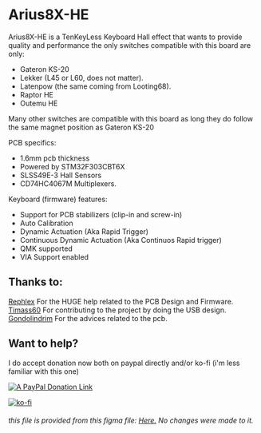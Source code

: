 # Arius8X-HE
Arius8X-HE is a TenKeyLess Keyboard Hall effect that wants to provide quality and performance
the only switches compatible with this board are only:
- Gateron KS-20 
- Lekker (L45 or L60, does not matter).
- Latenpow (the same coming from Looting68).
- Raptor HE
- Outemu HE

Many other switches are compatible with this board as long they do follow the same magnet position as Gateron KS-20 

PCB specifics:
- 1.6mm pcb thickness
- Powered by STM32F303CBT6X
- SLSS49E-3 Hall Sensors
- CD74HC4067M Multiplexers.

Keyboard (firmware) features:
- Support for PCB stabilizers (clip-in and screw-in)
- Auto Calibration
- Dynamic Actuation (Aka Rapid Trigger)
- Continuous Dynamic Actuation (Aka Continuos Rapid trigger)
- QMK supported
- VIA Support enabled


## Thanks to:
[Rephlex](https://github.com/RephlexZero/) For the HUGE help related to the PCB Design and Firmware.
[Timass60](https://github.com/Timass60) For contributing to the project by doing the USB design.
[Gondolindrim](https://github.com/Gondolindrim) For the advices related to the pcb.

## Want to help?
I do accept donation now both on paypal directly and/or ko-fi (i'm less familiar with this one)

[![A PayPal Donation Link](http://mihaldimo.altervista.org/PaypalDonation/donate_pp_1.png)](https://www.paypal.com/donate/?hosted_button_id=5TJSAAYLWQZGJ)

[![ko-fi](https://ko-fi.com/img/githubbutton_sm.svg)](https://ko-fi.com/U7U6TWMEZ)
<h6> this file is provided from this figma file: <a href="https://www.figma.com/community/file/1274568402383743355">Here.</a> No changes were made to it.</h>
